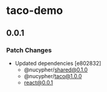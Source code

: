 # taco-demo

## 0.0.1

### Patch Changes

- Updated dependencies [e802832]
  - @nucypher/shared@0.1.0
  - @nucypher/taco@1.0.0
  - react@0.0.1
